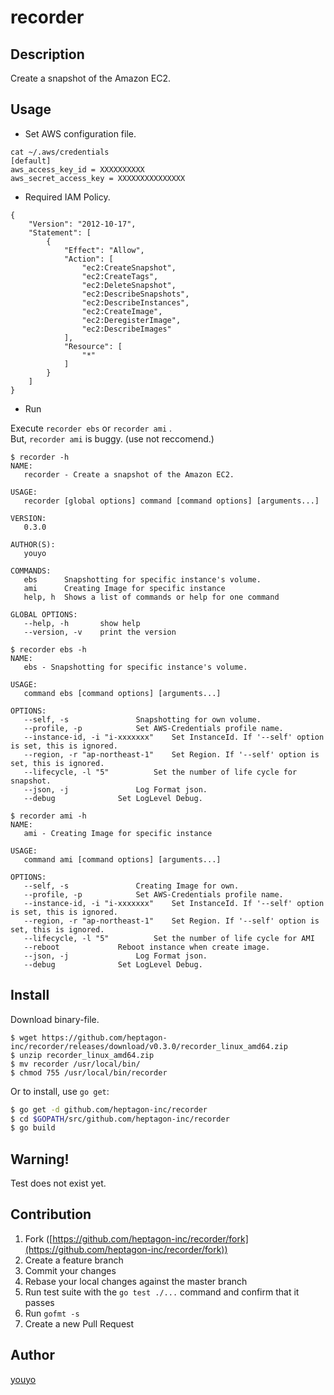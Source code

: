 # recorder

## Description

Create a snapshot of the Amazon EC2.

## Usage

- Set AWS configuration file.

```
cat ~/.aws/credentials
[default]
aws_access_key_id = XXXXXXXXXX
aws_secret_access_key = XXXXXXXXXXXXXXX
```
- Required IAM Policy.

```
{
    "Version": "2012-10-17",
    "Statement": [
        {
            "Effect": "Allow",
            "Action": [
                "ec2:CreateSnapshot",
                "ec2:CreateTags",
                "ec2:DeleteSnapshot",
                "ec2:DescribeSnapshots",
                "ec2:DescribeInstances",
                "ec2:CreateImage",
                "ec2:DeregisterImage",
                "ec2:DescribeImages"
            ],
            "Resource": [
                "*"
            ]
        }
    ]
}
```

- Run

Execute `recorder ebs` or `recorder ami` .  
But, `recorder ami` is buggy. (use not reccomend.)

```
$ recorder -h
NAME:
   recorder - Create a snapshot of the Amazon EC2.

USAGE:
   recorder [global options] command [command options] [arguments...]

VERSION:
   0.3.0

AUTHOR(S):
   youyo

COMMANDS:
   ebs		Snapshotting for specific instance's volume.
   ami		Creating Image for specific instance
   help, h	Shows a list of commands or help for one command

GLOBAL OPTIONS:
   --help, -h		show help
   --version, -v	print the version
```

```
$ recorder ebs -h
NAME:
   ebs - Snapshotting for specific instance's volume.

USAGE:
   command ebs [command options] [arguments...]

OPTIONS:
   --self, -s				Snapshotting for own volume.
   --profile, -p 			Set AWS-Credentials profile name.
   --instance-id, -i "i-xxxxxxx"	Set InstanceId. If '--self' option is set, this is ignored.
   --region, -r "ap-northeast-1"	Set Region. If '--self' option is set, this is ignored.
   --lifecycle, -l "5"			Set the number of life cycle for snapshot.
   --json, -j				Log Format json.
   --debug				Set LogLevel Debug.
```

```
$ recorder ami -h
NAME:
   ami - Creating Image for specific instance

USAGE:
   command ami [command options] [arguments...]

OPTIONS:
   --self, -s				Creating Image for own.
   --profile, -p 			Set AWS-Credentials profile name.
   --instance-id, -i "i-xxxxxxx"	Set InstanceId. If '--self' option is set, this is ignored.
   --region, -r "ap-northeast-1"	Set Region. If '--self' option is set, this is ignored.
   --lifecycle, -l "5"			Set the number of life cycle for AMI
   --reboot				Reboot instance when create image.
   --json, -j				Log Format json.
   --debug				Set LogLevel Debug.
```


## Install

Download binary-file.

```
$ wget https://github.com/heptagon-inc/recorder/releases/download/v0.3.0/recorder_linux_amd64.zip
$ unzip recorder_linux_amd64.zip
$ mv recorder /usr/local/bin/
$ chmod 755 /usr/local/bin/recorder
```

Or to install, use `go get`:

```bash
$ go get -d github.com/heptagon-inc/recorder
$ cd $GOPATH/src/github.com/heptagon-inc/recorder
$ go build
```

## Warning!

Test does not exist yet.

## Contribution

1. Fork ([https://github.com/heptagon-inc/recorder/fork](https://github.com/heptagon-inc/recorder/fork))
1. Create a feature branch
1. Commit your changes
1. Rebase your local changes against the master branch
1. Run test suite with the `go test ./...` command and confirm that it passes
1. Run `gofmt -s`
1. Create a new Pull Request

## Author

[youyo](https://github.com/youyo)
